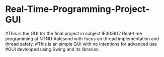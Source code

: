 # Real-Time-Programming-Project-GUI

#This is the GUI for the final project in subject IE303812 Real-time programming at NTNU Aalesund with focus on thread implementation and thread safety.
#This is an simple GUI with no intentions for advanced use
#GUI developed using Swing and its libraries. 
